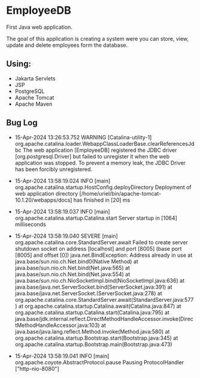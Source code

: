 # EmployeeDB

First Java web application.

The goal of this application is creating a system were you can store, view, update and delete employees form the database.

## Using:
* Jakarta Servlets
* JSP
* PostgreSQL
* Apache Tomcat
* Apache Maven


## Bug Log

* 15-Apr-2024 13:26:53.752 WARNING [Catalina-utility-1] org.apache.catalina.loader.WebappClassLoaderBase.clearReferencesJdbc The web application [EmployeeDB] registered the JDBC     driver [org.postgresql.Driver] but failed to unregister it when the web application was stopped. To prevent a memory leak, the JDBC Driver has been forcibly unregistered.

* 15-Apr-2024 13:58:19.024 INFO [main] org.apache.catalina.startup.HostConfig.deployDirectory Deployment of web application directory [/home/uriel/bin/apache-tomcat-10.1.20/webapps/docs] has finished in [20] ms

* 15-Apr-2024 13:58:19.037 INFO [main] org.apache.catalina.startup.Catalina.start Server startup in [1064] milliseconds

* 15-Apr-2024 13:58:19.040 SEVERE [main] org.apache.catalina.core.StandardServer.await Failed to create server shutdown socket on address [localhost] and port [8005] (base port [8005] and offset [0])
  java.net.BindException: Address already in use
  at java.base/sun.nio.ch.Net.bind0(Native Method)
  at java.base/sun.nio.ch.Net.bind(Net.java:565)
  at java.base/sun.nio.ch.Net.bind(Net.java:554)
  at java.base/sun.nio.ch.NioSocketImpl.bind(NioSocketImpl.java:636)
  at java.base/java.net.ServerSocket.bind(ServerSocket.java:391)
  at java.base/java.net.ServerSocket.<init>(ServerSocket.java:278)
  at org.apache.catalina.core.StandardServer.await(StandardServer.java:577)
  at org.apache.catalina.startup.Catalina.await(Catalina.java:847)
  at org.apache.catalina.startup.Catalina.start(Catalina.java:795)
  at java.base/jdk.internal.reflect.DirectMethodHandleAccessor.invoke(DirectMethodHandleAccessor.java:103)
  at java.base/java.lang.reflect.Method.invoke(Method.java:580)
  at org.apache.catalina.startup.Bootstrap.start(Bootstrap.java:345)
  at org.apache.catalina.startup.Bootstrap.main(Bootstrap.java:473)

* 15-Apr-2024 13:58:19.041 INFO [main] org.apache.coyote.AbstractProtocol.pause Pausing ProtocolHandler ["http-nio-8080"]
